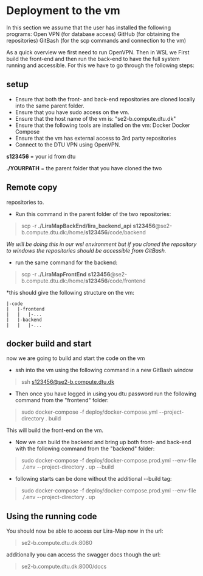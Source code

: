 # Deployment to the vm
In this section we assume that the user has installed the following programs:
    Open VPN (for database access)
    GitHub (for obtaining the repositories)
    GitBash (for the scp commands and connection to the vm)

As a quick overview we first need to run OpenVPN. Then in WSL we First build the front-end and then run the back-end to have the full system running and accessible. For this we have to go through the following steps:
## setup 
- Ensure that both the front- and back-end repositories are cloned locally into the same parent folder.
- Ensure that you have sudo access on the vm. 
- Ensure that the host name of the vm is:
    "se2-b.compute.dtu.dk"
- Ensure that the following tools are installed on the vm:
    Docker
    Docker Compose
- Ensure that the vm has external access to 3rd party repositories
- Connect to the DTU VPN using OpenVPN.

**s123456** = your id from dtu 

**./YOURPATH** = the parent folder that you have cloned the two 

## Remote copy
repositories to.
- Run this command in the parent folder of the two repositories:

>scp -r **./LiraMapBackEnd/lira_backend_api** **s123456**@se2-b.compute.dtu.dk:/home/**s123456**/code/backend


*We will be doing this in our wsl environment but if you cloned the repository to windows the repositories should be accessible from GitBash.*
- run the same command for the backend:


>scp -r **./LiraMapFrontEnd** **s123456**@se2-b.compute.dtu.dk:/home/**s123456**/code/frontend

    

*this should give the following structure on the vm:

    |-code
    |   |-frontend
    |   |   |-...
    |   |-backend
    |   |   |-...

## docker build and start
now we are going to build and start  the code on the vm
- ssh into the vm using the following command in a new GitBash window


>ssh s123456@se2-b.compute.dtu.dk

- Then once you have logged in using you dtu password run the following command from the "frontend" folder:


>sudo docker-compose -f deploy/docker-compose.yml --project-directory . build


This will build the front-end on the vm. 
- Now we can build the backend and bring up both front- and back-end with the following command from the "backend" folder:

>sudo docker-compose -f deploy/docker-compose.prod.yml --env-file ./.env --project-directory . up --build

- following starts can be done without the additional --build tag:

>sudo docker-compose -f deploy/docker-compose.prod.yml --env-file ./.env --project-directory . up

## Using the running code

You should now be able to access our Lira-Map now in the url: 

>se2-b.compute.dtu.dk:8080

additionally you can access the swagger docs though the url:

>se2-b.compute.dtu.dk:8000/docs
